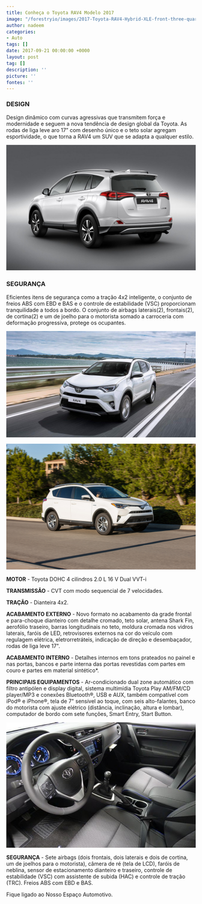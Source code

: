 ```yaml
---
title: Conheça o Toyota RAV4 Modelo 2017
image: "/forestryio/images/2017-Toyota-RAV4-Hybrid-XLE-front-three-quarter-in-motion-04.jpg"
author: nadeem
categories:
- Auto
tags: []
date: 2017-09-21 00:00:00 +0000
layout: post
tag: []
description: ''
picture: ''
fontes: ''
---
```



### **DESIGN**

Design dinâmico com curvas agressivas que transmitem força e modernidade e seguem a nova tendência de design global da Toyota. As rodas de liga leve aro 17” com desenho único e o teto solar agregam esportividade, o que torna a RAV4 um SUV que se adapta a qualquer estilo.

![](/forestryio/images/Toyota-RAV4-2017.jpg)

### **SEGURANÇA**

Eficientes itens de segurança como a tração 4x2 inteligente, o conjunto de freios ABS com EBD e BAS e o controle de estabilidade (VSC) proporcionam tranquilidade a todos a bordo. O conjunto de airbags laterais(2), frontais(2), de cortina(2) e um de joelho para o motorista somado a carroceria com deformação progressiva, protege os ocupantes.

![](/forestryio/images/Toyota-RAV4-2017%20-p.jpg)

![](/forestryio/images/2017-Toyota-RAV4-Hybrid-XLE-front-three-quarter-in-motion-02-1.jpg)

**MOTOR**	-	Toyota DOHC 4 cilindros 2.0 L 16 V Dual VVT-i

**TRANSMISSÃO** - CVT com modo sequencial de 7 velocidades.

**TRAÇÃO** - Dianteira 4x2.

**ACABAMENTO EXTERNO**	- Novo formato no acabamento da grade frontal e para-choque dianteiro com detalhe cromado, teto solar, antena Shark Fin, aerofólio traseiro, barras longitudinais no teto, moldura cromada nos vidros laterais, faróis de LED, retrovisores externos na cor do veículo com regulagem elétrica, eletrorretráteis, indicação de direção e desembaçador, rodas de liga leve 17".

**ACABAMENTO INTERNO**	-	Detalhes internos em tons prateados no painel e nas portas, bancos e parte interna das portas revestidas com partes em couro e partes em material sintético*.

**PRINCIPAIS EQUIPAMENTOS**	-	Ar-condicionado dual zone automático com filtro antipólen e display digital, sistema multimídia Toyota Play AM/FM/CD player/MP3 e conexões Bluetooth®, USB e AUX, também compatível com iPod® e iPhone®, tela de 7" sensível ao toque, com seis alto-falantes, banco do motorista com ajuste elétrico (distância, inclinação, altura e lombar), computador de bordo com sete funções, Smart Entry, Start Button.

![](/forestryio/images/new-2017-toyota-corolla-semanual-8457-16250749-15-640.jpg)

**SEGURANÇA**	-	Sete airbags (dois frontais, dois laterais e dois de cortina, um de joelhos para o motorista), câmera de ré (tela de LCD), faróis de neblina, sensor de estacionamento dianteiro e traseiro, controle de estabilidade (VSC) com assistente de subida (HAC) e controle de tração (TRC). Freios ABS com EBD e BAS.

Fique ligado ao Nosso Espaço Automotivo.

